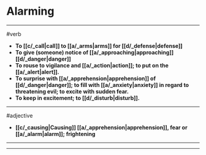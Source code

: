 # Alarming
---
#verb
- **To [[c/_call|call]] to [[a/_arms|arms]] for [[d/_defense|defense]]**
- **To give (someone) notice of [[a/_approaching|approaching]] [[d/_danger|danger]]**
- **To rouse to vigilance and [[a/_action|action]]; to put on the [[a/_alert|alert]].**
- **To surprise with [[a/_apprehension|apprehension]] of [[d/_danger|danger]]; to fill with [[a/_anxiety|anxiety]] in regard to threatening evil; to excite with sudden fear.**
- **To keep in excitement; to [[d/_disturb|disturb]].**
---
#adjective
- **[[c/_causing|Causing]] [[a/_apprehension|apprehension]], fear or [[a/_alarm|alarm]]; frightening**
---
---
